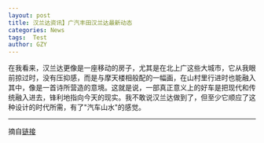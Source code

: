 ```yaml
---
layout: post
title: 汉兰达资讯】广汽丰田汉兰达最新动态
categories: News
tags:  Test
author: GZY
---
```


在我看来，汉兰达更像是一座移动的房子，尤其是在北上广这些大城市，它从我眼前掠过时，没有压抑感，而是与摩天楼相般配的一幅画，在山村里行进时也能融入其中，像是一首诗所营造的意境。这就是说，一部真正意义上的好车是把现代和传统融入进去，锋利地指向今天的现实。我不敢说汉兰达做到了，但至少它顺应了这种设计的时代所需，有了"汽车山水"的感觉。

*****

摘自[链接](https://car.auto.ifeng.com/series/2694/news/)